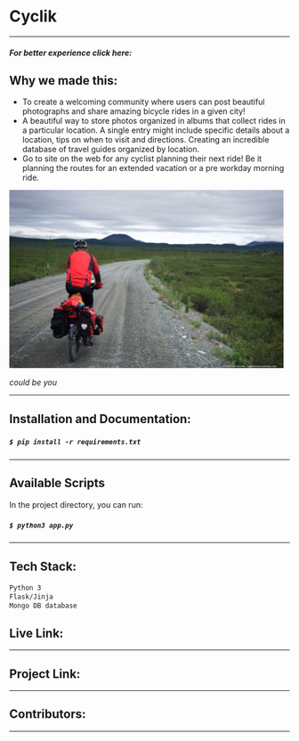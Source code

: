 # Cyclik
***
##### For better experience click here:
## Why we made this:
* To create a welcoming community where users can post beautiful photographs
and share amazing bicycle rides in a given city!
* A beautiful way to store photos organized in albums that collect rides in a particular location. A single entry might include specific details about a location, tips on when to visit and directions. Creating an incredible database of travel guides organized by location.
* Go to site on the web for any cyclist planning their next ride! Be it planning the routes for an extended vacation or a pre workday  morning ride.  

![Alaska](./Alaska-ride.png)

*could be you*

***

## Installation and Documentation:
##### `$ pip install -r requirements.txt`
***
##  Available Scripts

In the project directory, you can run:

##### `$ python3 app.py`
***

## Tech Stack:

```
Python 3
Flask/Jinja
Mongo DB database

```
## Live Link:

***

## Project Link:

***

## Contributors:

***

##








